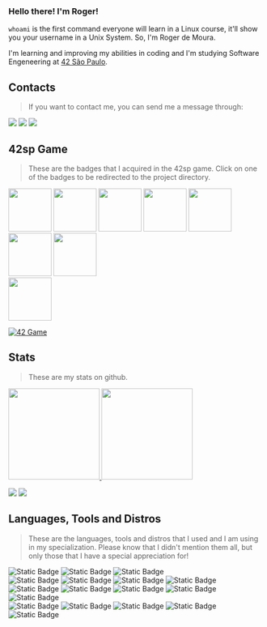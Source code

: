 ### Hello there! I'm Roger!

`whoami` is the first command everyone will learn in a Linux course, it'll show you your username in a Unix System. So, I'm Roger de Moura.

I'm learning and improving my abilities in coding and I'm studying Software Engeneering at [42 São Paulo](https://www.42sp.org.br/).

## Contacts

> If you want to contact me, you can send me a message through:

<div> 
    <a href="https://www.linkedin.com/in/rgrmra/" target="_blank"><img src="https://img.shields.io/badge/LinkedIn-%230077B5?style=for-the-badge&logo=linkedin&logoColor=white" target="_blank"></a> 
    <a href="https://instagram.com/rgrmra" target="_blank"><img src="https://img.shields.io/badge/Instagram-%23E4405F?style=for-the-badge&logo=instagram&logoColor=white" target="_blank"></a>
    <a href="https://discord.com/users/1011334378477080646" target="_blank"><img src="https://img.shields.io/badge/Discord-7289DA?style=for-the-badge&logo=discord&logoColor=white" target="_blank"></a> 
</div>

## 42sp Game

> These are the badges that I acquired in the 42sp game. Click on one of the badges to be redirected to the project directory.

<a href="#"><img src="https://game.42sp.org.br/static/assets/achievements/phase_onem.png" width="85"/></a>
<a href="https://github.com/rgrmra/libft"><img src="https://game.42sp.org.br/static/assets/achievements/libftm.png" width="85"/></a>
<a href="https://github.com/rgrmra/get_next_line"><img src="https://game.42sp.org.br/static/assets/achievements/get_next_linem.png" width="85"/></a>
<a href="https://github.com/rgrmra/ft_printf"><img src="https://game.42sp.org.br/static/assets/achievements/ft_printfm.png" width="85"/></a>
<a href="https://github.com/rgrmra/born2beroot"><img src="https://game.42sp.org.br/static/assets/achievements/born2berootm.png" width="85"/></a>
<a href="https://github.com/rgrmra/fdf"><img src="https://game.42sp.org.br/static/assets/achievements/fdfm.png" width="85"/></a>
<a href="https://github.com/rgrmra/pipex"><img src="https://game.42sp.org.br/static/assets/achievements/pipexm.png" width="85"/></a><br>
<a href="#"><img src="https://game.42sp.org.br/static/assets/achievements/phase_twon.png" width="85"/></a>

[![42 Game](https://img.shields.io/badge/Game-profile-blue?style=for-the-badge&logo=42&logoColor=white)](https://game.42sp.org.br/cadet/rde-mour)

## Stats

> These are my stats on github.

<a href="https://github.com/rgrmra">
    <img height="180em" src="https://github-readme-stats.vercel.app/api?username=rgrmra&show_icons=true&theme=nord&include_all_commits=true&count_private=true"/>
    <img height="180em" src="https://github-readme-stats.vercel.app/api/top-langs/?username=rgrmra&layout=compact&langs_count=9&theme=nord"/>
</a>

![](https://img.shields.io/badge/You've_been_spotted!-white?logoColor=black&style=for-the-badge)
![](https://komarev.com/ghpvc/?username=rgrmra&color=blue&style=for-the-badge&abbreviated=true)

## Languages, Tools and Distros

> These are the languages, tools and distros that I used and I am using in my specialization. Please know that I didn't mention them all, but only those that I have a special appreciation for!
    
![Static Badge](https://img.shields.io/badge/LANGS:-white?logoColor=black&style=for-the-badge)
![Static Badge](https://img.shields.io/badge/C-white.svg?&logo=C&logoColor=black&style=for-the-badge)
![Static Badge](https://img.shields.io/badge/Java-white?&logo=openjdk&logoColor=black&style=for-the-badge)<br>
![Static Badge](https://img.shields.io/badge/TOOLS:-white?logoColor=black&style=for-the-badge)
![Static Badge](https://img.shields.io/badge/Linux-white?logo=linux&logoColor=black&style=for-the-badge)
![Static Badge](https://img.shields.io/badge/Git-white?logo=git&logoColor=black&style=for-the-badge)
![Static Badge](https://img.shields.io/badge/Github-white?logo=github&logoColor=black&style=for-the-badge)
![Static Badge](https://img.shields.io/badge/Bash-white.svg?&logo=gnu-bash&logoColor=black&style=for-the-badge)
![Static Badge](https://img.shields.io/badge/Makefile-white.svg?&logo=monzo&logoColor=black&style=for-the-badge)
![Static Badge](https://img.shields.io/badge/Vim-white?&logo=VIM&logoColor=black&style=for-the-badge)
![Static Badge](https://img.shields.io/badge/Nvim-white?&logo=Neovim&logoColor=black&style=for-the-badge)
![Static Badge](https://img.shields.io/badge/GDB-white?logo=gnubash&logoColor=black&style=for-the-badge)<br>
![Static Badge](https://img.shields.io/badge/DISTROS:-white?logoColor=black&style=for-the-badge)
![Static Badge](https://img.shields.io/badge/Arch_Linux-white?logo=arch-linux&logoColor=black&style=for-the-badge)
![Static Badge](https://img.shields.io/badge/Debian-white?logo=debian&logoColor=black&style=for-the-badge)
![Static Badge](https://img.shields.io/badge/Rocky_linux-white?logo=rocky-linux&logoColor=black&style=for-the-badge)
![Static Badge](https://img.shields.io/badge/Ubuntu-white?logo=ubuntu&logoColor=black&style=for-the-badge)
